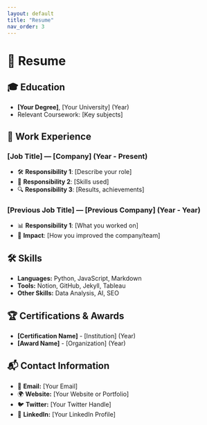 ```yaml
---
layout: default
title: "Resume"
nav_order: 3
---
```


# 📜 Resume

## 🎓 **Education**
- **[Your Degree]**, [Your University] (Year)
- Relevant Coursework: [Key subjects]

## 💼 **Work Experience**
### **[Job Title]** — [Company] (Year - Present)
- 🛠 **Responsibility 1**: [Describe your role]
- 🎯 **Responsibility 2**: [Skills used]
- 🔍 **Responsibility 3**: [Results, achievements]

### **[Previous Job Title]** — [Previous Company] (Year - Year)
- 📊 **Responsibility 1**: [What you worked on]
- 🚀 **Impact**: [How you improved the company/team]

## 🛠 **Skills**
- **Languages:** Python, JavaScript, Markdown
- **Tools:** Notion, GitHub, Jekyll, Tableau
- **Other Skills:** Data Analysis, AI, SEO

## 🏆 **Certifications & Awards**
- **[Certification Name]** - [Institution] (Year)
- **[Award Name]** - [Organization] (Year)

## 📬 **Contact Information**
- 📧 **Email:** [Your Email]
- 🌍 **Website:** [Your Website or Portfolio]
- 🐦 **Twitter:** [Your Twitter Handle]
- 💼 **LinkedIn:** [Your LinkedIn Profile]
